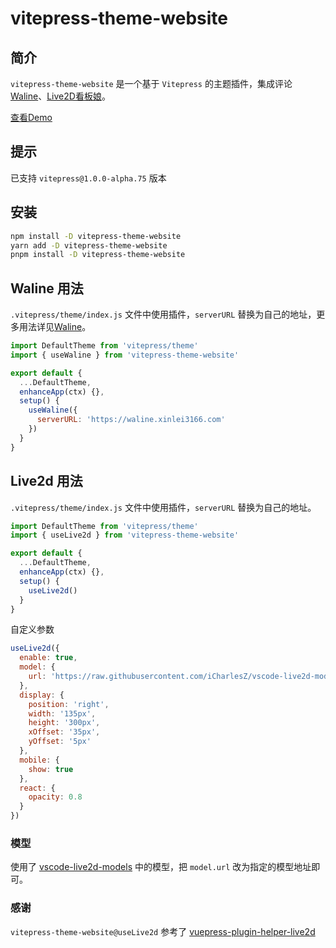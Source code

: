 # vitepress-theme-website

## 简介

`vitepress-theme-website` 是一个基于 `Vitepress` 的主题插件，集成评论[Waline](https://waline.js.org)、[Live2D看板娘](https://www.live2d.com/zh-CHS/)。

[查看Demo](https://xinlei3166.github.io/about.html)

## 提示
已支持 `vitepress@1.0.0-alpha.75` 版本

## 安装

```bash
npm install -D vitepress-theme-website
yarn add -D vitepress-theme-website
pnpm install -D vitepress-theme-website
```

## Waline 用法

`.vitepress/theme/index.js` 文件中使用插件，`serverURL` 替换为自己的地址，更多用法详见[Waline](https://waline.js.org)。

```js
import DefaultTheme from 'vitepress/theme'
import { useWaline } from 'vitepress-theme-website'

export default {
  ...DefaultTheme,
  enhanceApp(ctx) {},
  setup() {
    useWaline({
      serverURL: 'https://waline.xinlei3166.com'
    })
  }
}
```

## Live2d 用法

`.vitepress/theme/index.js` 文件中使用插件，`serverURL` 替换为自己的地址。

```js
import DefaultTheme from 'vitepress/theme'
import { useLive2d } from 'vitepress-theme-website'

export default {
  ...DefaultTheme,
  enhanceApp(ctx) {},
  setup() {
    useLive2d()
  }
}
```

自定义参数

```js
useLive2d({
  enable: true,
  model: {
    url: 'https://raw.githubusercontent.com/iCharlesZ/vscode-live2d-models/master/model-library/hibiki/hibiki.model.json'
  },
  display: {
    position: 'right',
    width: '135px',
    height: '300px',
    xOffset: '35px',
    yOffset: '5px'
  },
  mobile: {
    show: true
  },
  react: {
    opacity: 0.8
  }
})
```

### 模型
使用了 [vscode-live2d-models](https://github.com/iCharlesZ/vscode-live2d-models#url) 中的模型，把 `model.url` 改为指定的模型地址即可。


### 感谢
`vitepress-theme-website@useLive2d` 参考了 [vuepress-plugin-helper-live2d](https://github.com/JoeyBling/vuepress-plugin-helper-live2d)
